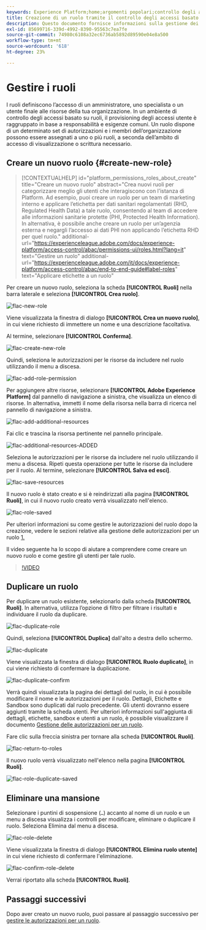 ```yaml
---
keywords: Experience Platform;home;argomenti popolari;controllo degli accessi;controllo degli accessi basato su attributi;ABAC;;home;popular topic;access control;attribute-based access control;ABAC
title: Creazione di un ruolo tramite il controllo degli accessi basato su attributi
description: Questo documento fornisce informazioni sulla gestione dei ruoli tramite l’interfaccia Autorizzazioni in Adobe Experience Cloud
exl-id: 85699716-339d-4992-8390-95563c7ea7fe
source-git-commit: 74980c6108a32ec6736ab5892d89590e04e8a500
workflow-type: tm+mt
source-wordcount: '618'
ht-degree: 23%

---
```


# Gestire i ruoli

I ruoli definiscono l’accesso di un amministratore, uno specialista o un utente finale alle risorse della tua organizzazione. In un ambiente di controllo degli accessi basato su ruoli, il provisioning degli accessi utente è raggruppato in base a responsabilità e esigenze comuni. Un ruolo dispone di un determinato set di autorizzazioni e i membri dell’organizzazione possono essere assegnati a uno o più ruoli, a seconda dell’ambito di accesso di visualizzazione o scrittura necessario.

## Creare un nuovo ruolo {#create-new-role}

>[!CONTEXTUALHELP]
>id="platform_permissions_roles_about_create"
>title="Creare un nuovo ruolo"
>abstract="Crea nuovi ruoli per categorizzare meglio gli utenti che interagiscono con l’istanza di Platform. Ad esempio, puoi creare un ruolo per un team di marketing interno e applicare l’etichetta per dati sanitari regolamentati (RHD, Regulated Health Data) a tale ruolo, consentendo al team di accedere alle informazioni sanitarie protette (PHI, Protected Health Information). In alternativa, è possibile anche creare un ruolo per un’agenzia esterna e negargli l’accesso ai dati PHI non applicando l’etichetta RHD per quel ruolo."
>additional-url="https://experienceleague.adobe.com/docs/experience-platform/access-control/abac/permissions-ui/roles.html?lang=it" text="Gestire un ruolo"
>additional-url="https://experienceleague.adobe.com/it/docs/experience-platform/access-control/abac/end-to-end-guide#label-roles" text="Applicare etichette a un ruolo"

Per creare un nuovo ruolo, seleziona la scheda **[!UICONTROL Ruoli]** nella barra laterale e seleziona **[!UICONTROL Crea ruolo]**.

![flac-new-role](../../images/flac-ui/flac-new-role.png)

Viene visualizzata la finestra di dialogo **[!UICONTROL Crea un nuovo ruolo]**, in cui viene richiesto di immettere un nome e una descrizione facoltativa.

Al termine, selezionare **[!UICONTROL Conferma]**.

![flac-create-new-role](../../images/flac-ui/flac-create-new-role.png)

Quindi, seleziona le autorizzazioni per le risorse da includere nel ruolo utilizzando il menu a discesa.

![flac-add-role-permission](../../images/flac-ui/flac-add-role-permission.png)

Per aggiungere altre risorse, selezionare **[!UICONTROL Adobe Experience Platform]** dal pannello di navigazione a sinistra, che visualizza un elenco di risorse. In alternativa, immetti il nome della risorsa nella barra di ricerca nel pannello di navigazione a sinistra.

![flac-add-additional-resources](../../images/flac-ui/flac-add-additional-resources.png)

Fai clic e trascina la risorsa pertinente nel pannello principale.

![flac-additional-resources-ADDED](../../images/flac-ui/flac-additional-resources-added.png)

Seleziona le autorizzazioni per le risorse da includere nel ruolo utilizzando il menu a discesa. Ripeti questa operazione per tutte le risorse da includere per il ruolo. Al termine, selezionare **[!UICONTROL Salva ed esci]**.

![flac-save-resources](../../images/flac-ui/flac-save-resources.png)

Il nuovo ruolo è stato creato e si è reindirizzati alla pagina **[!UICONTROL Ruoli]**, in cui il nuovo ruolo creato verrà visualizzato nell&#39;elenco.

![flac-role-saved](../../images/flac-ui/flac-role-saved.png)

Per ulteriori informazioni su come gestire le autorizzazioni del ruolo dopo la creazione, vedere le sezioni relative alla gestione delle autorizzazioni per un ruolo [1.](#manage-permissions-for-a-role)

Il video seguente ha lo scopo di aiutare a comprendere come creare un nuovo ruolo e come gestire gli utenti per tale ruolo.

>[!VIDEO](https://video.tv.adobe.com/v/336081/?learn=on)

## Duplicare un ruolo

Per duplicare un ruolo esistente, selezionarlo dalla scheda **[!UICONTROL Ruoli]**. In alternativa, utilizza l’opzione di filtro per filtrare i risultati e individuare il ruolo da duplicare.

![flac-duplicate-role](../../images/flac-ui/flac-duplicate-role.png)

Quindi, seleziona **[!UICONTROL Duplica]** dall&#39;alto a destra dello schermo.

![flac-duplicate](../../images/flac-ui/flac-duplicate.png)

Viene visualizzata la finestra di dialogo **[!UICONTROL Ruolo duplicato]**, in cui viene richiesto di confermare la duplicazione.

![flac-duplicate-confirm](../../images/flac-ui/flac-duplicate-confirm.png)

Verrà quindi visualizzata la pagina dei dettagli del ruolo, in cui è possibile modificare il nome e le autorizzazioni per il ruolo. Dettagli, Etichette e Sandbox sono duplicati dal ruolo precedente. Gli utenti dovranno essere aggiunti tramite la scheda utenti. Per ulteriori informazioni sull&#39;aggiunta di dettagli, etichette, sandbox e utenti a un ruolo, è possibile visualizzare il documento [Gestione delle autorizzazioni per un ruolo](permissions.md).

Fare clic sulla freccia sinistra per tornare alla scheda **[!UICONTROL Ruoli]**.

![flac-return-to-roles](../../images/flac-ui/flac-return-to-roles.png)

Il nuovo ruolo verrà visualizzato nell&#39;elenco nella pagina **[!UICONTROL Ruoli]**.

![flac-role-duplicate-saved](../../images/flac-ui/flac-role-duplicate-saved.png)

## Eliminare una mansione

Selezionare i puntini di sospensione (`…`) accanto al nome di un ruolo e un menu a discesa visualizza i controlli per modificare, eliminare o duplicare il ruolo. Seleziona Elimina dal menu a discesa.

![flac-role-delete](../../images/flac-ui/flac-role-delete.png)

Viene visualizzata la finestra di dialogo **[!UICONTROL Elimina ruolo utente]** in cui viene richiesto di confermare l&#39;eliminazione.

![flac-confirm-role-delete](../../images/flac-ui/flac-confirm-role-delete.png)

Verrai riportato alla scheda **[!UICONTROL Ruoli]**.

## Passaggi successivi

Dopo aver creato un nuovo ruolo, puoi passare al passaggio successivo per [gestire le autorizzazioni per un ruolo](permissions.md).
